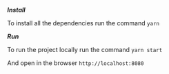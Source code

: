 ***Install***

To install all the dependencies run the command 
`yarn`


***Run***

To run the project locally run the command
`yarn start`

And open in the browser
`http://localhost:8080`